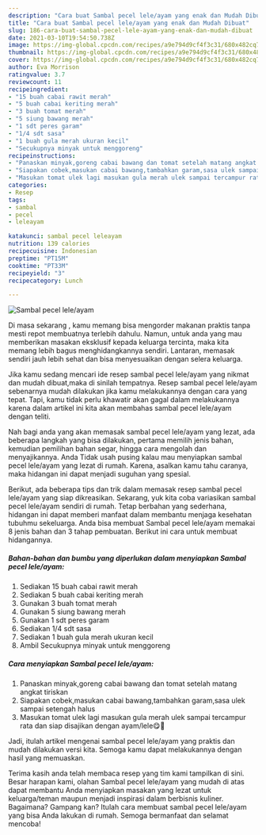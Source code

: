 ```yaml
---
description: "Cara buat Sambal pecel lele/ayam yang enak dan Mudah Dibuat"
title: "Cara buat Sambal pecel lele/ayam yang enak dan Mudah Dibuat"
slug: 186-cara-buat-sambal-pecel-lele-ayam-yang-enak-dan-mudah-dibuat
date: 2021-03-10T19:54:50.738Z
image: https://img-global.cpcdn.com/recipes/a9e794d9cf4f3c31/680x482cq70/sambal-pecel-leleayam-foto-resep-utama.jpg
thumbnail: https://img-global.cpcdn.com/recipes/a9e794d9cf4f3c31/680x482cq70/sambal-pecel-leleayam-foto-resep-utama.jpg
cover: https://img-global.cpcdn.com/recipes/a9e794d9cf4f3c31/680x482cq70/sambal-pecel-leleayam-foto-resep-utama.jpg
author: Eva Morrison
ratingvalue: 3.7
reviewcount: 11
recipeingredient:
- "15 buah cabai rawit merah"
- "5 buah cabai keriting merah"
- "3 buah tomat merah"
- "5 siung bawang merah"
- "1 sdt peres garam"
- "1/4 sdt sasa"
- "1 buah gula merah ukuran kecil"
- "Secukupnya minyak untuk menggoreng"
recipeinstructions:
- "Panaskan minyak,goreng cabai bawang dan tomat setelah matang angkat tiriskan"
- "Siapakan cobek,masukan cabai bawang,tambahkan garam,sasa ulek sampai setengah halus"
- "Masukan tomat ulek lagi masukan gula merah ulek sampai tercampur rata dan siap disajikan dengan ayam/lele😋🙏"
categories:
- Resep
tags:
- sambal
- pecel
- leleayam

katakunci: sambal pecel leleayam 
nutrition: 139 calories
recipecuisine: Indonesian
preptime: "PT15M"
cooktime: "PT33M"
recipeyield: "3"
recipecategory: Lunch

---
```



![Sambal pecel lele/ayam](https://img-global.cpcdn.com/recipes/a9e794d9cf4f3c31/680x482cq70/sambal-pecel-leleayam-foto-resep-utama.jpg)

Di masa  sekarang , kamu memang bisa mengorder makanan praktis tanpa mesti repot membuatnya terlebih dahulu. Namun, untuk anda yang mau memberikan masakan eksklusif kepada keluarga tercinta, maka kita memang lebih bagus menghidangkannya sendiri. Lantaran, memasak sendiri jauh lebih sehat dan bisa menyesuaikan dengan selera keluarga.

Jika kamu sedang mencari ide resep sambal pecel lele/ayam yang nikmat dan mudah dibuat,maka di sinilah tempatnya. Resep sambal pecel lele/ayam  sebenarnya mudah dilakukan jika kamu melakukannya dengan cara yang tepat. Tapi, kamu tidak perlu khawatir akan gagal dalam melakukannya 
karena dalam artikel ini kita akan membahas sambal pecel lele/ayam dengan teliti.  



Nah bagi anda yang akan memasak sambal pecel lele/ayam yang lezat, ada beberapa langkah yang bisa dilakukan, pertama memilih jenis bahan, kemudian pemilihan bahan segar, hingga cara mengolah dan menyajikannya. Anda Tidak usah pusing kalau mau menyiapkan sambal pecel lele/ayam yang lezat di rumah. Karena, asalkan kamu  tahu caranya, maka hidangan ini dapat menjadi suguhan yang spesial.

Berikut, ada beberapa tips dan trik dalam memasak resep sambal pecel lele/ayam yang siap dikreasikan. Sekarang, yuk kita coba variasikan sambal pecel lele/ayam sendiri di rumah. Tetap berbahan yang sederhana, hidangan ini dapat memberi manfaat dalam membantu menjaga kesehatan tubuhmu sekeluarga. Anda bisa membuat Sambal pecel lele/ayam memakai 8 jenis bahan dan 3 tahap pembuatan. Berikut ini cara untuk membuat hidangannya.

<!--inarticleads1-->

##### Bahan-bahan dan bumbu yang diperlukan dalam menyiapkan Sambal pecel lele/ayam:

1. Sediakan 15 buah cabai rawit merah
1. Sediakan 5 buah cabai keriting merah
1. Gunakan 3 buah tomat merah
1. Gunakan 5 siung bawang merah
1. Gunakan 1 sdt peres garam
1. Sediakan 1/4 sdt sasa
1. Sediakan 1 buah gula merah ukuran kecil
1. Ambil Secukupnya minyak untuk menggoreng




<!--inarticleads2-->

##### Cara menyiapkan Sambal pecel lele/ayam:

1. Panaskan minyak,goreng cabai bawang dan tomat setelah matang angkat tiriskan
1. Siapakan cobek,masukan cabai bawang,tambahkan garam,sasa ulek sampai setengah halus
1. Masukan tomat ulek lagi masukan gula merah ulek sampai tercampur rata dan siap disajikan dengan ayam/lele😋🙏




Jadi, itulah artikel mengenai  sambal pecel lele/ayam  yang praktis dan mudah dilakukan versi kita. Semoga kamu dapat melakukannya dengan hasil yang memuaskan. 

Terima kasih anda telah membaca resep yang tim kami tampilkan di sini. Besar harapan kami, olahan  Sambal pecel lele/ayam yang mudah di atas dapat membantu Anda menyiapkan masakan yang lezat untuk keluarga/teman maupun menjadi inspirasi dalam berbisnis kuliner. Bagaimana? Gampang kan? Itulah cara membuat sambal pecel lele/ayam yang bisa Anda lakukan di rumah. Semoga bermanfaat dan selamat mencoba!

